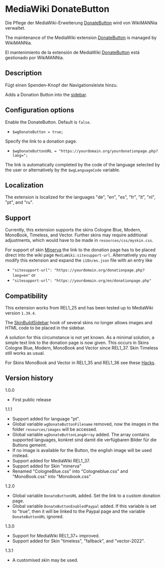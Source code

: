 # MediaWiki DonateButton

Die Pflege der MediaWiki-Erweiterung [DonateButton](https://www.mediawiki.org/wiki/Extension:DonateButton) wird von WikiMANNia verwaltet.

The maintenance of the MediaWiki extension [DonateButton](https://www.mediawiki.org/wiki/Extension:DonateButton) is managed by WikiMANNia.

El mantenimiento de la extensión de MediaWiki [DonateButton](https://www.mediawiki.org/wiki/Extension:DonateButton) está gestionado por WikiMANNia.

## Description

Fügt einen Spenden-Knopf der Navigationsleiste hinzu.

Adds a Donation Button into the [sidebar](https://www.mediawiki.org/wiki/MediaWiki:Sidebar).

## Configuration options

Enable the DonateButton. Default is `false`.

* `$wgDonateButton = true;`

Specify the link to a donation page.

* `$wgDonateButtonURL = "https://yourdomain.org/yourdonationpage.php?lang=";`

The link is automatically completed by the code of the language selected by the user or alternatively by the `$wgLanguageCode` variable.

## Localization

The extension is localized for the languages "de", "en", "es", "fr", "it", "nl", "pt", and "ru".

## Support

Currently, this extension supports the skins Cologne Blue, Modern, MonoBook, Timeless, and Vector.
Further skins may require additional adjustments, which would have to be made in `resources/css/myskin.css`.

For support of skin [Minerva](https://www.mediawiki.org/wiki/Skin:Minerva_Neue) the link to the donation page has to be placed direct into the wiki page `MediaWiki:sitesupport-url`.
Alternatively you may modify this extension and expand the `i18n/en.json` file with an entry like
* `"sitesupport-url": "https://yourdomain.org/donationpage.php?lang=en"`
or
* `"sitesupport-url": "https://yourdomain.org/en/donationpage.php"`

## Compatibility

This extension works from REL1_25 and has been tested up to MediaWiki version `1.39.4`.

The [SkinBuildSidebar](https://www.mediawiki.org/wiki/Manual:Hooks/SkinBuildSidebar) hook of several skins no longer allows images and HTML code to be placed in the sidebar.

A solution for this circumstance is not yet known.
As a minimal solution, a simple text link to the donation page is now given.
This occurs in Skins Cologne Blue, Modern, MonoBook and Vector since REL1_37. Skin Timeless still works as usual.

For Skins MonoBook and Vector in REL1_35 and REL1_36 see these [Hacks](https://www.mediawiki.org/wiki/Extension:WimaAdvertising#Hacks).

## Version history

1.0.0

* First public release

1.1.1
* Support added for language "pt".
* Global variable `wgDonateButtonFilename` removed, now the images in the folder `resources/images` will be accessed.
* Global variable `wgDonateButtonLangArray` added. The array contains supported languages, konkret sind damit die verfügbaren Bilder für die Buttons gemeint.
* If no image is available for the Button, the english image will be used instead.
* Support added for MediaWiki REL1_37.
* Support added for Skin "minerva"
* Renamed "CologneBlue.css" into "Cologneblue.css" and "MonoBook.css" into "Monobook.css"

1.2.0

* Global variable `DonateButtonURL` added. Set the link to a custom donation page.
* Global variable `DonateButtonEnabledPaypal` added. If this variable is set to "true", then it will be linked to the Paypal page and the variable `DonateButtonURL` ignored.

1.3.0

* Support for MediaWiki REL1_37+ improved.
* Support added for Skin "timeless", "fallback", and "vector-2022".

1.3.1

* A customised skin may be used.
